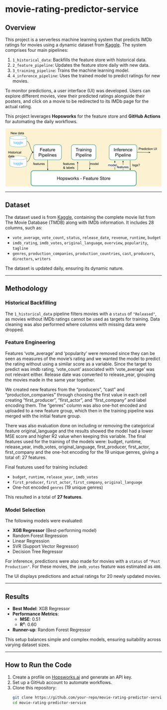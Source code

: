 # movie-rating-predictor-service

## Overview

This project is a serverless machine learning system that predicts IMDb ratings for movies using a dynamic dataset from [Kaggle](https://www.kaggle.com/datasets/alanvourch/tmdb-movies-daily-updates/data). The system comprises four main pipelines:

1. `1_historical_data`: Backfills the feature store with historical data.
2. `2_feature_pipeline`: Updates the feature store daily with new data.
3. `3_training_pipeline`: Trains the machine learning model.
4. `4_inference_pipeline`: Uses the trained model to predict ratings for new movies.

To monitor predictions, a user interface (UI) was developed. Users can explore different movies, view their predicted ratings alongside their posters, and click on a movie to be redirected to its IMDb page for the actual rating.

This project leverages **Hopsworks** for the feature store and **GitHub Actions** for automating the daily workflows.

![image](imgs/img1.png)

---

## Dataset

The dataset used is from [Kaggle](https://www.kaggle.com/datasets/alanvourch/tmdb-movies-daily-updates/data), containing the complete movie list from The Movie Database (TMDB) along with IMDb information. It includes 28 columns, such as:

- `vote_average`, `vote_count`, `status`, `release_date`, `revenue`, `runtime`, `budget`
- `imdb_rating`, `imdb_votes`, `original_language`, `overview`, `popularity`, `tagline`
- `genres`, `production_companies`, `production_countries`, `cast`, `producers`, `directors`, `writers`

The dataset is updated daily, ensuring its dynamic nature.

---

## Methodology

### Historical Backfilling

The `1_historical_data` pipeline filters movies with a `status` of `"Released"`, as movies without IMDb ratings cannot be used as targets for training. Data cleaning was also performed where columns with missing data were dropped.

### Feature Engineering
Features ‘vote_average’ and ‘popularity’ were removed since they can be seen as measures of the movie’s rating and we wanted the model to predict the rating without using a similar score as a variable. Since the target to predict was imdb rating, ‘vote_count’ associated with ‘vote_average’ was not relevant either. Release date was converted to release_year, grouping the movies made in the same year together.

We created new features from the “producers”, “cast” and “production_companies” through choosing the first value in each cell creating “first_producer”, “first_actor”, and “first_company” and label encoding them. The “genres” column was also one-hot encoded and uploaded to a new feature group, which then in the training pipeline was merged with the initial feature group.

There was also evaluation done on including or removing the categorical feature original_language and the results showed the model had a lower MSE score and higher R2 value when keeping this variable. The final features used for the training of the models were: budget, runtime, release_year, imdb_votes, original_language, first_producer, first_actor, first_company and the one-hot encoding for the 19 unique genres, giving a total of: 27 features.

Final features used for training included:

- `budget`, `runtime`, `release_year`, `imdb_votes`
- `first_producer`, `first_actor`, `first_company`, `original_language`
- One-hot encoded `genres` (19 unique genres)

This resulted in a total of **27 features**.

### Model Selection

The following models were evaluated:

- **XGB Regressor** (Best-performing model)
- Random Forest Regression
- Linear Regression
- SVR (Support Vector Regressor)
- Decision Tree Regressor

For inference, predictions were also made for movies with a `status` of `"Post Production"`. For these movies, the `imdb_votes` feature was estimated as `400`.

The UI displays predictions and actual ratings for 20 newly updated movies.

---

## Results

- **Best Model**: XGB Regressor
- **Performance Metrics**:
  - **MSE**: 0.51
  - **R²**: 0.60
- **Runner-up**: Random Forest Regressor

This setup balances simple and complex models, ensuring suitability across varying dataset sizes.

---

## How to Run the Code

1. Create a profile on [Hopsworks.ai](https://www.hopsworks.ai/) and generate an API key.
2. Set up a GitHub account to automate workflows.
3. Clone this repository:
   ```bash
   git clone https://github.com/your-repo/movie-rating-predictor-service.git
   cd movie-rating-predictor-service
